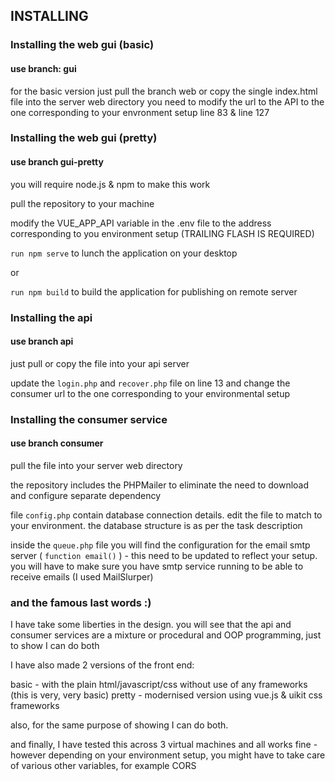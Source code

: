 ## INSTALLING

### Installing the web gui (basic)
#### use branch: gui

for the basic version just pull the branch web or copy the single index.html file into the server web directory
you need to modify the url to the API to the one corresponding to your envronment setup
line 83 & line 127

### Installing the web gui (pretty)
#### use branch gui-pretty

you will require node.js & npm to make this work

pull the repository to your machine

modify the VUE_APP_API variable in the .env file to the address corresponding to you environment setup (TRAILING FLASH IS REQUIRED)

```run npm serve``` to lunch the application on your desktop

or

```run npm build``` to build the application for publishing on remote server

### Installing the api
#### use branch api
just pull or copy the file into your api server

update the ```login.php``` and ```recover.php``` file on line 13 and change the consumer url to the one corresponding to your environmental setup

### Installing the consumer service
#### use branch consumer
pull the file into your server web directory

the repository includes the PHPMailer to eliminate the need to download and configure separate dependency

file ```config.php``` contain database connection details. edit the file to match to your environment. the database structure is as per the task description

inside the ```queue.php``` file you will find the configuration for the email smtp server ( ```function email()``` ) - this need to be updated to reflect your setup. you will have to make sure you have smtp service running to be able to receive emails (I used MailSlurper)


### and the famous last words :)
I have take some liberties in the design. you will see that the api and consumer services are a mixture or procedural and OOP programming, just to show I can do both

I have also made 2 versions of the front end:

basic - with the plain html/javascript/css without use of any frameworks (this is very, very basic)
pretty - modernised version using vue.js & uikit css frameworks

also, for the same purpose of showing I can do both.

and finally, I have tested this across 3 virtual machines and all works fine - however depending on your environment setup, you might have to take care of various other variables, for example CORS

